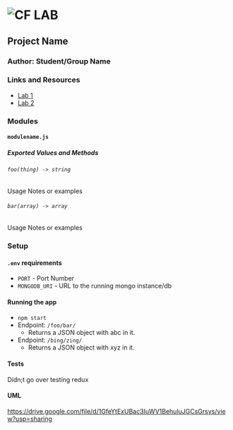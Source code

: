# ![CF](http://i.imgur.com/7v5ASc8.png) LAB

## Project Name

### Author: Student/Group Name

### Links and Resources

- [Lab 1](https://codesandbox.io/s/p3np98nzlx)
- [Lab 2](https://codesandbox.io/s/z2vkor747p)

### Modules

#### `modulename.js`

##### Exported Values and Methods

###### `foo(thing) -> string`

Usage Notes or examples

###### `bar(array) -> array`

Usage Notes or examples

### Setup

#### `.env` requirements

- `PORT` - Port Number
- `MONGODB_URI` - URL to the running mongo instance/db

#### Running the app

- `npm start`
- Endpoint: `/foo/bar/`
  - Returns a JSON object with abc in it.
- Endpoint: `/bing/zing/`
  - Returns a JSON object with xyz in it.

#### Tests

Didn;t go over testing redux

#### UML

https://drive.google.com/file/d/1GfeYtExUBac3IuWV1BehuluJGCsGrsys/view?usp=sharing
